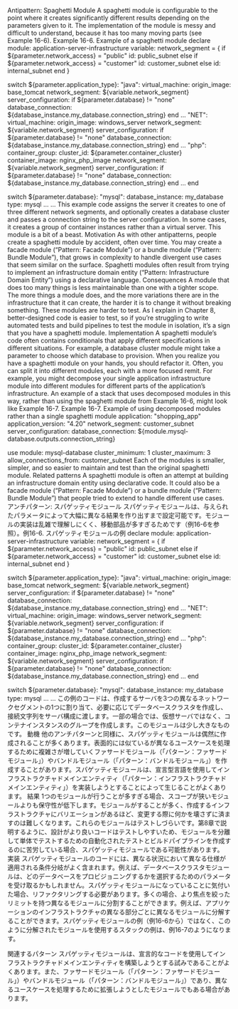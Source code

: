 Antipattern: Spaghetti Module A spaghetti module is configurable to the point where it creates significantly different results depending on the parameters given to it. The implementation of the module is messy and difficult to understand, because it has too many moving parts (see Example 16-6). Example 16-6. Example of a spaghetti module declare module: application-server-infrastructure
variable: network_segment = {
if ${parameter.network_access} = "public"
id: public_subnet
else if ${parameter.network_access} = "customer"
id: customer_subnet
else
id: internal_subnet
end
}

switch ${parameter.application_type}:
"java":
virtual_machine:
origin_image: base_tomcat
network_segment: ${variable.network_segment}
server_configuration:
if ${parameter.database} != "none"
database_connection: ${database_instance.my_database.connection_string}
end
...
"NET":
virtual_machine:
origin_image: windows_server
network_segment: ${variable.network_segment}
server_configuration:
if ${parameter.database} != "none"
database_connection: ${database_instance.my_database.connection_string}
end
...
"php":
container_group:
cluster_id: ${parameter.container_cluster}
container_image: nginx_php_image
network_segment: ${variable.network_segment}
server_configuration:
if ${parameter.database} != "none"
database_connection: ${database_instance.my_database.connection_string}
end
...
end

switch ${parameter.database}:
"mysql":
database_instance: my_database
type: mysql
...
... This example code assigns the server it creates to one of three different network segments, and optionally creates a database cluster and passes a connection string to the server configuration. In some cases, it creates a group of container instances rather than a virtual server. This module is a bit of a beast.
Motivation As with other antipatterns, people create a spaghetti module by accident, often over time. You may create a facade module (“Pattern: Facade Module”) or a bundle module (“Pattern: Bundle Module”), that grows in complexity to handle divergent use cases that seem similar on the surface. Spaghetti modules often result from trying to implement an infrastructure domain entity (“Pattern: Infrastructure Domain Entity”) using a declarative language. Consequences A module that does too many things is less maintainable than one with a tighter scope. The more things a module does, and the more variations there are in the infrastructure that it can create, the harder it is to change it without breaking something. These modules are harder to test. As I explain in Chapter 8, better-designed code is easier to test, so if you’re struggling to write automated tests and build pipelines to test the module in isolation, it’s a sign that you have a spaghetti module. Implementation A spaghetti module’s code often contains conditionals that apply different specifications in different situations. For example, a database cluster module might take a parameter to choose which database to provision. When you realize you have a spaghetti module on your hands, you should refactor it. Often, you can split it into different modules, each with a more focused remit. For example, you might decompose your single application infrastructure module into different modules for different parts of the application’s infrastructure. An example of a stack that uses decomposed modules in this way, rather than using the spaghetti module from Example 16-6, might look like Example 16-7. Example 16-7. Example of using decomposed modules rather than a single spaghetti module
application: "shopping_app"
application_version: "4.20"
network_segment: customer_subnet
server_configuration:
database_connection: ${module.mysql-database.outputs.connection_string}

use module: mysql-database
cluster_minimum: 1
cluster_maximum: 3
allow_connections_from: customer_subnet Each of the modules is smaller, simpler, and so easier to maintain and test than the original spaghetti module. Related patterns A spaghetti module is often an attempt at building an infrastructure domain entity using declarative code. It could also be a facade module (“Pattern: Facade Module”) or a bundle module (“Pattern: Bundle Module”) that people tried to extend to handle different use cases.
アンチパターン: スパゲッティモジュール
スパゲッティモジュールは、与えられたパラメータによって大幅に異なる結果を作り出すまで設定可能です。モジュールの実装は乱雑で理解しにくく、移動部品が多すぎるためです（例16-6を参照）。例16-6. スパゲッティモジュールの例
declare module: application-server-infrastructure
variable: network_segment = {
if ${parameter.network_access} = "public"
id: public_subnet
else if ${parameter.network_access} = "customer"
id: customer_subnet
else
id: internal_subnet
end
}

switch ${parameter.application_type}:
"java":
virtual_machine:
origin_image: base_tomcat
network_segment: ${variable.network_segment}
server_configuration:
if ${parameter.database} != "none"
database_connection: ${database_instance.my_database.connection_string}
end
...
"NET":
virtual_machine:
origin_image: windows_server
network_segment: ${variable.network_segment}
server_configuration:
if ${parameter.database} != "none"
database_connection: ${database_instance.my_database.connection_string}
end
...
"php":
container_group:
cluster_id: ${parameter.container_cluster}
container_image: nginx_php_image
network_segment: ${variable.network_segment}
server_configuration:
if ${parameter.database} != "none"
database_connection: ${database_instance.my_database.connection_string}
end
...
end

switch ${parameter.database}:
"mysql":
database_instance: my_database
type: mysql
...
... この例のコードは、作成するサーバを3つの異なるネットワークセグメントの1つに割り当て、必要に応じてデータベースクラスタを作成し、接続文字列をサーバ構成に渡します。一部の場合では、仮想サーバではなく、コンテナインスタンスのグループを作成します。このモジュールは少し大きなものです。
動機
他のアンチパターンと同様に、スパゲッティモジュールは偶然に作成されることが多くあります。表面的には似ているが異なるユースケースを処理するために複雑さが増していくファサードモジュール（「パターン：ファサードモジュール」）やバンドルモジュール（「パターン：バンドルモジュール」）を作成することがあります。スパゲッティモジュールは、宣言型言語を使用してインフラストラクチャドメインエンティティ（「パターン：インフラストラクチャドメインエンティティ」）を実装しようとすることによって生じることがよくあります。
結果
1つのモジュールが行うことが多すぎる場合、スコープが狭いモジュールよりも保守性が低下します。モジュールがすることが多く、作成するインフラストラクチャにバリエーションがあるほど、変更する際に何かを壊さずに済ますのは難しくなります。これらのモジュールはテストしづらいです。第8章で説明するように、設計がより良いコードはテストしやすいため、モジュールを分離して単体でテストするための自動化されたテストとビルドパイプラインを作成するのに苦労している場合、スパゲッティモジュールである可能性があります。
実装
スパゲッティモジュールのコードには、異なる状況において異なる仕様が適用される条件分岐がよく含まれます。例えば、データベースクラスタモジュールは、どのデータベースをプロビジョニングするかを選択するためのパラメータを受け取るかもしれません。スパゲッティモジュールになっていることに気付いた場合、リファクタリングする必要があります。多くの場合、より焦点を絞ったリミットを持つ異なるモジュールに分割することができます。例えば、アプリケーションのインフラストラクチャの異なる部分ごとに異なるモジュールに分解することができます。スパゲッティモジュールの例（例16-6から）ではなく、このように分解されたモジュールを使用するスタックの例は、例16-7のようになります。

関連するパターン
スパゲッティモジュールは、宣言的なコードを使用してインフラストラクチャドメインエンティティを構築しようとする試みであることがよくあります。また、ファサードモジュール（「パターン：ファサードモジュール」）やバンドルモジュール（「パターン：バンドルモジュール」）であり、異なるユースケースを処理するために拡張しようとしたモジュールでもある場合があります。